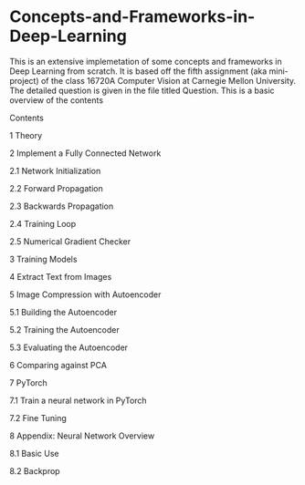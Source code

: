 # Concepts-and-Frameworks-in-Deep-Learning

This is an extensive implemetation of some concepts and frameworks in Deep Learning from scratch. It is based off the fifth assignment (aka mini-project) of the class 16720A Computer Vision at Carnegie Mellon University. The detailed question is given in the file titled Question. This is a basic overview of the contents

Contents

1 Theory

2 Implement a Fully Connected Network 

2.1 Network Initialization 

2.2 Forward Propagation 

2.3 Backwards Propagation 

2.4 Training Loop 

2.5 Numerical Gradient Checker 

3 Training Models 

4 Extract Text from Images

5 Image Compression with Autoencoder

5.1 Building the Autoencoder 

5.2 Training the Autoencoder 

5.3 Evaluating the Autoencoder 

6 Comparing against PCA 

7 PyTorch 

7.1 Train a neural network in PyTorch 

7.2 Fine Tuning 

8 Appendix: Neural Network Overview 

8.1 Basic Use 

8.2 Backprop 
